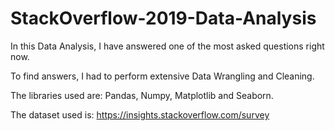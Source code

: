 # StackOverflow-2019-Data-Analysis

In this Data Analysis, I have answered one of the most asked questions right now.     

To find answers, I had to perform extensive Data Wrangling and Cleaning.       

The libraries used are: Pandas, Numpy, Matplotlib and Seaborn.       

The dataset used is: https://insights.stackoverflow.com/survey
